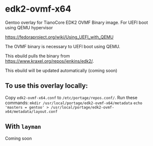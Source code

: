 # edk2-ovmf-x64
Gentoo overlay for TianoCore EDK2  OVMF Binary image. For UEFI boot using QEMU hypervisor

https://fedoraproject.org/wiki/Using_UEFI_with_QEMU

The OVMF binary is necessary to UEFI boot using QEMU.

This ebuild pulls the binary from https://www.kraxel.org/repos/jenkins/edk2/.


This ebuild will be updated automatically (coming soon)

## To use this overlay locally:

Copy `edk2-ovmf-x64.conf` to `/etc/portage/repos.conf/`.
Run these commands:
`mkdir /usr/local/portage/edk2-ovmf-x64/metadata`
`echo 'masters = gentoo' > /usr/local/portage/edk2-ovmf-x64/metadata/layout.conf`


## With `layman`

Coming soon
